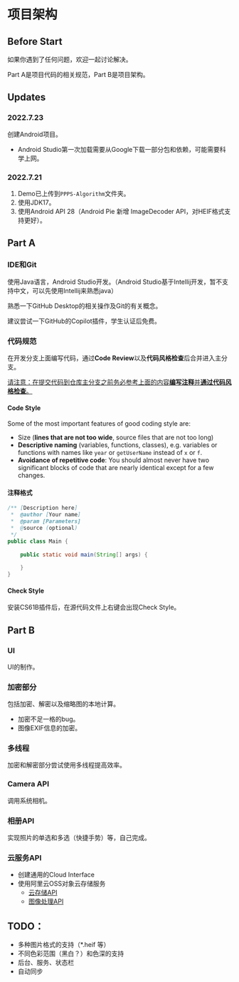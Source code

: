 #  项目架构

## Before Start

如果你遇到了任何问题，欢迎一起讨论解决。

Part A是项目代码的相关规范，Part B是项目架构。

## Updates

### 2022.7.23

创建Android项目。

- Android Studio第一次加载需要从Google下载一部分包和依赖，可能需要科学上网。

### 2022.7.21

1. Demo已上传到`PPPS-Algorithm`文件夹。
2. 使用JDK17。
3. 使用Android API 28（Android Pie 新增 ImageDecoder API，对HEIF格式支持更好）。

## Part A

### IDE和Git

使用Java语言，Android Studio开发。（Android Studio基于Intellij开发，暂不支持中文，可以先使用Intellij来熟悉java）

熟悉一下GitHub Desktop的相关操作及Git的有关概念。

建议尝试一下GitHub的Copilot插件，学生认证后免费。

### 代码规范

在开发分支上面编写代码，通过**Code Review**以及**代码风格检查**后合并进入主分支。

<u>请注意：在提交代码到仓库主分支之前务必参考上面的内容**编写注释**并**通过代码风格检查**。</u>

#### Code Style

Some of the most important features of good coding style are:

- Size (**lines that are not too wide**, source files that are not too long)
- **Descriptive naming** (variables, functions, classes), e.g. variables or functions with names like `year` or `getUserName` instead of `x` or `f`.
- **Avoidance of repetitive code**: You should almost never have two significant blocks of code that are nearly identical except for a few changes.

#### 注释格式

```java
/** [Description here]
 *  @author [Your name]
 *  @param [Parameters]
 *  @source (optional)
 */
public class Main {
    
    public static void main(String[] args) {
        
    }
}
```

#### Check Style

安装CS61B插件后，在源代码文件上右键会出现Check Style。

## Part B

### UI

UI的制作。

### 加密部分

包括加密、解密以及缩略图的本地计算。

- 加密不足一格的bug。
- 图像EXIF信息的加密。

### 多线程

加密和解密部分尝试使用多线程提高效率。

### Camera API

调用系统相机。

### 相册API

实现照片的单选和多选（快捷手势）等，自己完成。

### 云服务API

- 创建通用的Cloud Interface
- 使用阿里云OSS对象云存储服务
  - [云存储API](https://help.aliyun.com/document_detail/31947.html)
  - [图像处理API](https://help.aliyun.com/document_detail/101260.html)

## TODO：

- 多种图片格式的支持（*.heif 等）
- 不同色彩范围（黑白？）和色深的支持
- 后台、服务、状态栏
- 自动同步

